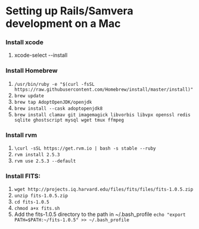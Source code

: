 Setting up Rails/Samvera development on a Mac
===============================================

### Install xcode
1. xcode-select --install

### Install Homebrew
1. `/usr/bin/ruby -e "$(curl -fsSL https://raw.githubusercontent.com/Homebrew/install/master/install)"`
1. `brew update`
1. `brew tap AdoptOpenJDK/openjdk`
1. `brew install --cask adoptopenjdk8`
1. `brew install clamav git imagemagick libvorbis libvpx openssl redis sqlite ghostscript mysql wget tmux ffmpeg`

### Install rvm
1. `\curl -sSL https://get.rvm.io | bash -s stable --ruby`
1. `rvm install 2.5.3`
1. `rvm use 2.5.3 --default`

### Install FITS:
1. `wget http://projects.iq.harvard.edu/files/fits/files/fits-1.0.5.zip`
1. `unzip fits-1.0.5.zip`
1. `cd fits-1.0.5`
1. `chmod a+x fits.sh`
1. Add the fits-1.0.5 directory to the path in ~/.bash_profile 
`echo "export PATH=$PATH:~/fits-1.0.5" >> ~/.bash_profile`
